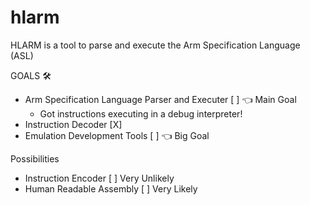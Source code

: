 # hlarm

HLARM is a tool to parse and execute the Arm Specification Language (ASL)

GOALS 🛠️
  - Arm Specification Language Parser and Executer [ ] 👈 Main Goal
    - Got instructions executing in a debug interpreter!
  - Instruction Decoder                            [X]
  - Emulation Development Tools                    [ ] 👈 Big Goal

Possibilities  
  - Instruction Encoder                            [ ] Very Unlikely
  - Human Readable Assembly                        [ ] Very Likely
